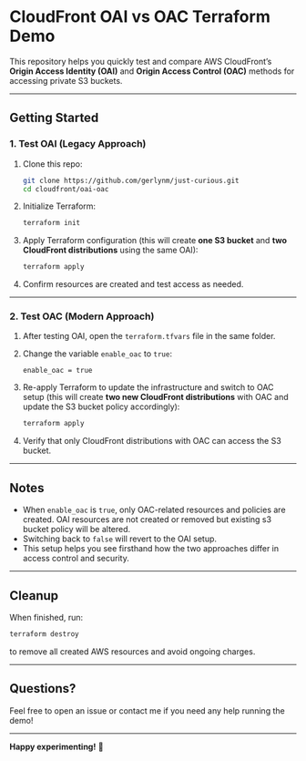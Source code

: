 # CloudFront OAI vs OAC Terraform Demo

This repository helps you quickly test and compare AWS CloudFront’s **Origin Access Identity (OAI)** and **Origin Access Control (OAC)** methods for accessing private S3 buckets.

---

## Getting Started

### 1. Test **OAI** (Legacy Approach)

1. Clone this repo:

   ```bash
   git clone https://github.com/gerlynm/just-curious.git
   cd cloudfront/oai-oac

   ```

2. Initialize Terraform:

   ```bash
   terraform init
   ```

3. Apply Terraform configuration (this will create **one S3 bucket** and **two CloudFront distributions** using the same OAI):

   ```bash
   terraform apply
   ```

4. Confirm resources are created and test access as needed.

---

### 2. Test **OAC** (Modern Approach)

1. After testing OAI, open the `terraform.tfvars` file in the same folder.

2. Change the variable `enable_oac` to `true`:

   ```hcl
   enable_oac = true
   ```

3. Re-apply Terraform to update the infrastructure and switch to OAC setup (this will create **two new CloudFront distributions** with OAC and update the S3 bucket policy accordingly):

   ```bash
   terraform apply
   ```

4. Verify that only CloudFront distributions with OAC can access the S3 bucket.

---

## Notes

- When `enable_oac` is `true`, only OAC-related resources and policies are created. OAI resources are not created or removed but existing s3 bucket policy will be altered.
- Switching back to `false` will revert to the OAI setup.
- This setup helps you see firsthand how the two approaches differ in access control and security.

---

## Cleanup

When finished, run:

```bash
terraform destroy
```

to remove all created AWS resources and avoid ongoing charges.

---

## Questions?

Feel free to open an issue or contact me if you need any help running the demo!

---

**Happy experimenting!** 🚀
